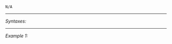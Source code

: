`N/A`


---
*Syntaxes:*

<!-- [] call `BIS_fnc_moduleFDBalloonAirDestruction` -->

---
*Example 1:*

<!-- 
```sqf
[] call BIS_fnc_moduleFDBalloonAirDestruction;
``` -->